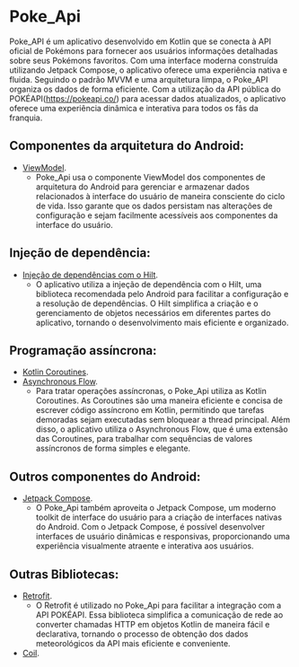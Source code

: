 # Poke_Api
Poke_API é um aplicativo desenvolvido em Kotlin que se conecta à API oficial de Pokémons para fornecer aos usuários informações detalhadas sobre seus Pokémons favoritos. Com uma interface moderna construída utilizando Jetpack Compose, o aplicativo oferece uma experiência nativa e fluida. Seguindo o padrão MVVM e uma arquitetura limpa, o Poke_API organiza os dados de forma eficiente. Com a utilização da API pública do POKÉAPI(https://pokeapi.co/) para acessar dados atualizados, o aplicativo oferece uma experiência dinâmica e interativa para todos os fãs da franquia.
## Componentes da arquitetura do Android:
* [ViewModel](https://developer.android.com/topic/libraries/architecture/viewmodel).
  * Poke_Api usa o componente ViewModel dos componentes de arquitetura do Android para gerenciar e armazenar dados relacionados à interface do usuário de maneira consciente do ciclo de vida. Isso garante que os dados persistam nas alterações de configuração e sejam facilmente acessíveis aos componentes da interface do usuário.
## Injeção de dependência:
* [Injeção de dependências com o Hilt](https://developer.android.com/training/dependency-injection/hilt-android).
  * O aplicativo utiliza a injeção de dependência com o Hilt, uma biblioteca recomendada pelo Android para facilitar a configuração e a resolução de dependências. O Hilt simplifica a criação e o gerenciamento de objetos necessários em diferentes partes do aplicativo, tornando o desenvolvimento mais eficiente e organizado.
## Programação assíncrona:
* [Kotlin Coroutines](https://kotlinlang.org/docs/coroutines-overview.html).
* [Asynchronous Flow](https://kotlinlang.org/docs/flow.html).
  * Para tratar operações assíncronas, o Poke_Api utiliza as Kotlin Coroutines. As Coroutines são uma maneira eficiente e concisa de escrever código assíncrono em Kotlin, permitindo que tarefas demoradas sejam executadas sem bloquear a thread principal. Além disso, o aplicativo utiliza o Asynchronous Flow, que é uma extensão das Coroutines, para trabalhar com sequências de valores assíncronos de forma simples e elegante.
## Outros componentes do Android:
* [Jetpack Compose](https://developer.android.com/jetpack/compose).
  * O Poke_Api também aproveita o Jetpack Compose, um moderno toolkit de interface do usuário para a criação de interfaces nativas do Android. Com o Jetpack Compose, é possível desenvolver interfaces de usuário dinâmicas e responsivas, proporcionando uma experiência visualmente atraente e interativa aos usuários.
## Outras Bibliotecas:
* [Retrofit](https://square.github.io/retrofit/).
  * O Retrofit é utilizado no Poke_Api para facilitar a integração com a API POKÉAPI. Essa biblioteca simplifica a comunicação de rede ao converter chamadas HTTP em objetos Kotlin de maneira fácil e declarativa, tornando o processo de obtenção dos dados meteorológicos da API mais eficiente e conveniente.
* [Coil](https://coil-kt.github.io/coil/).
